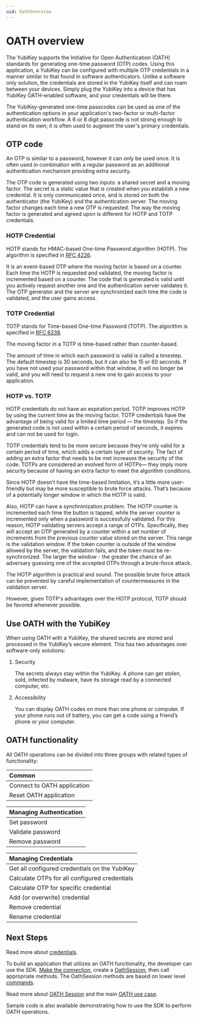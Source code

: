 ```yaml
---
uid: OathOverview
---
```


<!-- Copyright 2021 Yubico AB

Licensed under the Apache License, Version 2.0 (the "License");
you may not use this file except in compliance with the License.
You may obtain a copy of the License at

    http://www.apache.org/licenses/LICENSE-2.0

Unless required by applicable law or agreed to in writing, software
distributed under the License is distributed on an "AS IS" BASIS,
WITHOUT WARRANTIES OR CONDITIONS OF ANY KIND, either express or implied.
See the License for the specific language governing permissions and
limitations under the License. -->

# OATH overview

The YubiKey supports the Initiative for Open Authentication (OATH) standards for generating one-time password (OTP) codes. Using this application, a YubiKey can be configured with multiple OTP credentials in a manner similar to that found in software authenticators. Unlike a software only solution, the credentials are stored in the YubiKey itself and can roam between your devices. Simply plug the YubiKey into a device that has YubiKey OATH-enabled software, and your credentials will be there.

The YubiKey-generated one-time passcodes can be used as one of the authentication options in your application's two-factor or multi-factor authentication workflow. A 6 or 8 digit passcode is not strong enough to stand on its own; it is often used to augment the user's primary credentials.

## OTP code

An OTP is similar to a password, however it can only be used once. It is often used in combination with a regular password as an additional authentication mechanism providing extra security.

The OTP code is generated using two inputs: a shared secret and a moving factor. The secret is a static value that is created when you establish a new credential. It is only communicated once, and is stored on both the authenticator (the YubiKey) and the authentication server. The moving factor changes each time a new OTP is requested. The way the moving factor is generated and agreed upon is different for HOTP and TOTP credentials.

### HOTP Credential

HOTP stands for HMAC-based One-time Password algorithm (HOTP). The algorithm is specified in [RFC 4226](https://datatracker.ietf.org/doc/html/rfc4226). 

It is an event-based OTP where the moving factor is based on a counter. Each time the HOTP is requested and validated, the moving factor is incremented based on a counter. The code that is generated is valid until you actively request another one and the authentication server validates it. The OTP generator and the server are synchronized each time the code is validated, and the user gains access.

### TOTP Credential

TOTP stands for Time-based One-time Password (TOTP). The algorithm is specified in [RFC 6238](https://datatracker.ietf.org/doc/html/rfc6238).

The moving factor in a TOTP is time-based rather than counter-based.

The amount of time in which each password is valid is called a timestep. The default timestep is 30 seconds, but it can also be 15 or 60 seconds. If you have not used your password within that window, it will no longer be valid, and you will need to request a new one to gain access to your application.

### HOTP vs. TOTP

HOTP credentials do not have an expiration period. TOTP improves HOTP by using the current time as the moving factor. TOTP credentials have the advantage of being valid for a limited time period — the timestep. So if the generated code is not used within a certain period of seconds, it expires and can not be used for login.

TOTP credentials tend to be more secure because they're only valid for a certain period of time, which adds a certain layer of security. The fact of adding an extra factor that needs to be met increases the security of the code. TOTPs are considered an evolved form of HOTPs— they imply more security because of having an extra factor to meet the algorithm conditions.

Since HOTP doesn’t have the time-based limitation, it’s a little more user-friendly but may be more susceptible to brute force attacks. That’s because of a potentially longer window in which the HOTP is valid.

Also, HOTP can have a synchronization problem. The HOTP counter is incremented each time the button is tapped, while the server counter is incremented only when a password is successfully validated. For this reason, HOTP validating servers accept a range of OTPs. Specifically, they will accept an OTP generated by a counter within a set number of increments from the previous counter value stored on the server. This range is the validation window. If the token counter is outside of the window allowed by the server, the validation fails, and the token must be re-synchronized. The larger the window - the greater the chance of an adversary guessing one of the accepted OTPs through a brute-force attack.

The HOTP algorithm is practical and sound. The possible brute force attack can be prevented by careful implementation of countermeasures in the validation server.

However, given TOTP's advantages over the HOTP protocol, TOTP should be favored whenever possible.

## Use OATH with the YubiKey

When using OATH with a YubiKey, the shared secrets are stored and processed in the YubiKey’s secure element. This has two advantages over software-only solutions:


1. Security

    The secrets always stay within the YubiKey. A phone can get stolen, sold, infected by malware, have its storage read by a connected computer, etc.

2. Accessibility

     You can display OATH codes on more than one phone or computer. If your phone runs out of battery, you can get a code using a friend’s phone or your computer.

## OATH functionality

All OATH operations can be divided into three groups with related types of functionality:

| Common |
| :--- |
| Connect to OATH application |
| Reset OATH application |

| Managing Authentication |
| :--- |
| Set password |
| Validate password |
| Remove password |

| Managing Credentials |
| :--- |
| Get all configured credentials on the YubiKey |
| Calculate OTPs for all configured credentials |
| Calculate OTP for specific credential |
| Add (or overwrite) credential |
| Remove credential |
| Rename credential |

## Next Steps

Read more about [credentials](./oath-credentials.md).

To build an application that utilizes an OATH functionality, the developer can use the SDK. [Make the connection](../sdk-programming-guide/making-a-connection.md), create a
[OathSession](xref:Yubico.YubiKey.Oath.OathSession), then call appropriate methods. The OathSession methods are based on lower level [commands](./oath-commands.md).

Read more about [OATH Session](./oath-session.md) and the main [OATH use case](./oath-use-case.md).

Sample code is also available demonstrating how to use the SDK to perform OATH operations.
